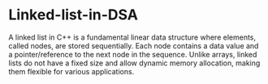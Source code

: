 # Linked-list-in-DSA
A linked list in C++ is a fundamental linear data structure where elements, called nodes, are stored sequentially. Each node contains a data value and a pointer/reference to the next node in the sequence. Unlike arrays, linked lists do not have a fixed size and allow dynamic memory allocation, making them flexible for various applications.
